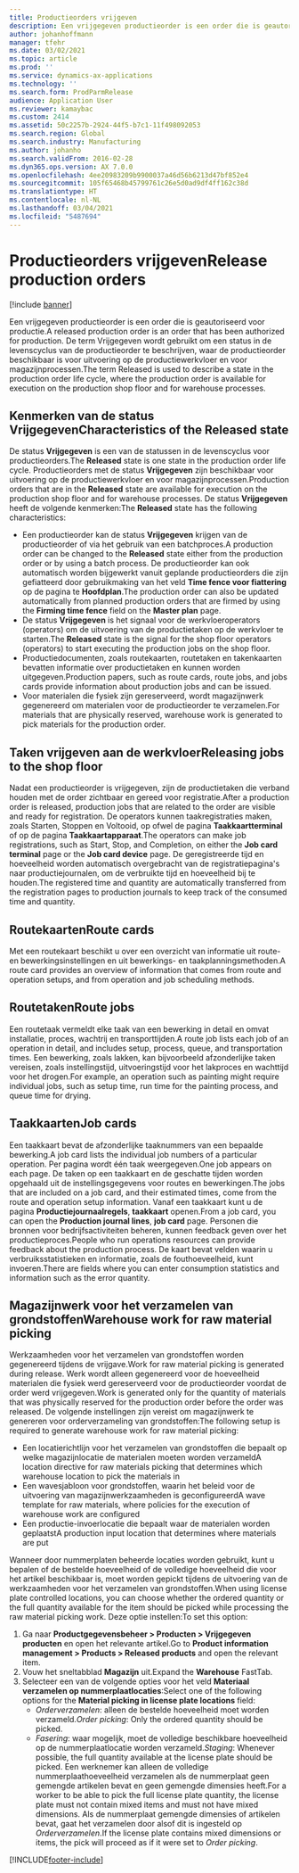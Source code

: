 ```yaml
---
title: Productieorders vrijgeven
description: Een vrijgegeven productieorder is een order die is geautoriseerd voor productie. De term Vrijgegeven wordt gebruikt om een status in de levenscyclus van de productieorder te beschrijven, waar de productieorder beschikbaar is voor uitvoering op de productiewerkvloer en voor magazijnprocessen.
author: johanhoffmann
manager: tfehr
ms.date: 03/02/2021
ms.topic: article
ms.prod: ''
ms.service: dynamics-ax-applications
ms.technology: ''
ms.search.form: ProdParmRelease
audience: Application User
ms.reviewer: kamaybac
ms.custom: 2414
ms.assetid: 50c2257b-2924-44f5-b7c1-11f498092053
ms.search.region: Global
ms.search.industry: Manufacturing
ms.author: johanho
ms.search.validFrom: 2016-02-28
ms.dyn365.ops.version: AX 7.0.0
ms.openlocfilehash: 4ee20983209b9900037a46d56b6213d47bf852e4
ms.sourcegitcommit: 105f65468b45799761c26e5d0ad9df4ff162c38d
ms.translationtype: HT
ms.contentlocale: nl-NL
ms.lasthandoff: 03/04/2021
ms.locfileid: "5487694"
---
```

# <a name="release-production-orders"></a><span data-ttu-id="eb1df-104">Productieorders vrijgeven</span><span class="sxs-lookup"><span data-stu-id="eb1df-104">Release production orders</span></span>

[!include [banner](../includes/banner.md)]

<span data-ttu-id="eb1df-105">Een vrijgegeven productieorder is een order die is geautoriseerd voor productie.</span><span class="sxs-lookup"><span data-stu-id="eb1df-105">A released production order is an order that has been authorized for production.</span></span> <span data-ttu-id="eb1df-106">De term Vrijgegeven wordt gebruikt om een status in de levenscyclus van de productieorder te beschrijven, waar de productieorder beschikbaar is voor uitvoering op de productiewerkvloer en voor magazijnprocessen.</span><span class="sxs-lookup"><span data-stu-id="eb1df-106">The term Released is used to describe a state in the production order life cycle, where the production order is available for execution on the production shop floor and for warehouse processes.</span></span>

## <a name="characteristics-of-the-released-state"></a><span data-ttu-id="eb1df-107">Kenmerken van de status Vrijgegeven</span><span class="sxs-lookup"><span data-stu-id="eb1df-107">Characteristics of the Released state</span></span>

<span data-ttu-id="eb1df-108">De status **Vrijgegeven** is een van de statussen in de levenscyclus voor productieorders.</span><span class="sxs-lookup"><span data-stu-id="eb1df-108">The **Released** state is one state in the production order life cycle.</span></span> <span data-ttu-id="eb1df-109">Productieorders met de status **Vrijgegeven** zijn beschikbaar voor uitvoering op de productiewerkvloer en voor magazijnprocessen.</span><span class="sxs-lookup"><span data-stu-id="eb1df-109">Production orders that are in the **Released** state are available for execution on the production shop floor and for warehouse processes.</span></span> <span data-ttu-id="eb1df-110">De status **Vrijgegeven** heeft de volgende kenmerken:</span><span class="sxs-lookup"><span data-stu-id="eb1df-110">The **Released** state has the following characteristics:</span></span>

- <span data-ttu-id="eb1df-111">Een productieorder kan de status **Vrijgegeven** krijgen van de productieorder of via het gebruik van een batchproces.</span><span class="sxs-lookup"><span data-stu-id="eb1df-111">A production order can be changed to the **Released** state either from the production order or by using a batch process.</span></span> <span data-ttu-id="eb1df-112">De productieorder kan ook automatisch worden bijgewerkt vanuit geplande productieorders die zijn gefiatteerd door gebruikmaking van het veld **Time fence voor fiattering** op de pagina te **Hoofdplan**.</span><span class="sxs-lookup"><span data-stu-id="eb1df-112">The production order can also be updated automatically from planned production orders that are firmed by using the **Firming time fence** field on the **Master plan** page.</span></span>
- <span data-ttu-id="eb1df-113">De status **Vrijgegeven** is het signaal voor de werkvloeroperators (operators) om de uitvoering van de productietaken op de werkvloer te starten.</span><span class="sxs-lookup"><span data-stu-id="eb1df-113">The **Released** state is the signal for the shop floor operators (operators) to start executing the production jobs on the shop floor.</span></span>
- <span data-ttu-id="eb1df-114">Productiedocumenten, zoals routekaarten, routetaken en takenkaarten bevatten informatie over productietaken en kunnen worden uitgegeven.</span><span class="sxs-lookup"><span data-stu-id="eb1df-114">Production papers, such as route cards, route jobs, and jobs cards provide information about production jobs and can be issued.</span></span>
- <span data-ttu-id="eb1df-115">Voor materialen die fysiek zijn gereserveerd, wordt magazijnwerk gegenereerd om materialen voor de productieorder te verzamelen.</span><span class="sxs-lookup"><span data-stu-id="eb1df-115">For materials that are physically reserved, warehouse work is generated to pick materials for the production order.</span></span>

## <a name="releasing-jobs-to-the-shop-floor"></a><span data-ttu-id="eb1df-116">Taken vrijgeven aan de werkvloer</span><span class="sxs-lookup"><span data-stu-id="eb1df-116">Releasing jobs to the shop floor</span></span>

<span data-ttu-id="eb1df-117">Nadat een productieorder is vrijgegeven, zijn de productietaken die verband houden met de order zichtbaar en gereed voor registratie.</span><span class="sxs-lookup"><span data-stu-id="eb1df-117">After a production order is released, production jobs that are related to the order are visible and ready for registration.</span></span> <span data-ttu-id="eb1df-118">De operators kunnen taakregistraties maken, zoals Starten, Stoppen en Voltooid, op ofwel de pagina **Taakkaartterminal** of op de pagina **Taakkaartapparaat**.</span><span class="sxs-lookup"><span data-stu-id="eb1df-118">The operators can make job registrations, such as Start, Stop, and Completion, on either the **Job card terminal** page or the **Job card device** page.</span></span> <span data-ttu-id="eb1df-119">De geregistreerde tijd en hoeveelheid worden automatisch overgebracht van de registratiepagina's naar productiejournalen, om de verbruikte tijd en hoeveelheid bij te houden.</span><span class="sxs-lookup"><span data-stu-id="eb1df-119">The registered time and quantity are automatically transferred from the registration pages to production journals to keep track of the consumed time and quantity.</span></span>

## <a name="route-cards"></a><span data-ttu-id="eb1df-120">Routekaarten</span><span class="sxs-lookup"><span data-stu-id="eb1df-120">Route cards</span></span>

<span data-ttu-id="eb1df-121">Met een routekaart beschikt u over een overzicht van informatie uit route- en bewerkingsinstellingen en uit bewerkings- en taakplanningsmethoden.</span><span class="sxs-lookup"><span data-stu-id="eb1df-121">A route card provides an overview of information that comes from route and operation setups, and from operation and job scheduling methods.</span></span>

## <a name="route-jobs"></a><span data-ttu-id="eb1df-122">Routetaken</span><span class="sxs-lookup"><span data-stu-id="eb1df-122">Route jobs</span></span>

<span data-ttu-id="eb1df-123">Een routetaak vermeldt elke taak van een bewerking in detail en omvat installatie, proces, wachtrij en transporttijden.</span><span class="sxs-lookup"><span data-stu-id="eb1df-123">A route job lists each job of an operation in detail, and includes setup, process, queue, and transportation times.</span></span> <span data-ttu-id="eb1df-124">Een bewerking, zoals lakken, kan bijvoorbeeld afzonderlijke taken vereisen, zoals instellingstijd, uitvoeringstijd voor het lakproces en wachttijd voor het drogen.</span><span class="sxs-lookup"><span data-stu-id="eb1df-124">For example, an operation such as painting might require individual jobs, such as setup time, run time for the painting process, and queue time for drying.</span></span>

## <a name="job-cards"></a><span data-ttu-id="eb1df-125">Taakkaarten</span><span class="sxs-lookup"><span data-stu-id="eb1df-125">Job cards</span></span>

<span data-ttu-id="eb1df-126">Een taakkaart bevat de afzonderlijke taaknummers van een bepaalde bewerking.</span><span class="sxs-lookup"><span data-stu-id="eb1df-126">A job card lists the individual job numbers of a particular operation.</span></span> <span data-ttu-id="eb1df-127">Per pagina wordt één taak weergegeven.</span><span class="sxs-lookup"><span data-stu-id="eb1df-127">One job appears on each page.</span></span> <span data-ttu-id="eb1df-128">De taken op een taakkaart en de geschatte tijden worden opgehaald uit de instellingsgegevens voor routes en bewerkingen.</span><span class="sxs-lookup"><span data-stu-id="eb1df-128">The jobs that are included on a job card, and their estimated times, come from the route and operation setup information.</span></span> <span data-ttu-id="eb1df-129">Vanaf een taakkaart kunt u de pagina **Productiejournaalregels**, **taakkaart** openen.</span><span class="sxs-lookup"><span data-stu-id="eb1df-129">From a job card, you can open the **Production journal lines**, **job card** page.</span></span> <span data-ttu-id="eb1df-130">Personen die bronnen voor bedrijfsactiviteiten beheren, kunnen feedback geven over het productieproces.</span><span class="sxs-lookup"><span data-stu-id="eb1df-130">People who run operations resources can provide feedback about the production process.</span></span> <span data-ttu-id="eb1df-131">De kaart bevat velden waarin u verbruiksstatistieken en informatie, zoals de fouthoeveelheid, kunt invoeren.</span><span class="sxs-lookup"><span data-stu-id="eb1df-131">There are fields where you can enter consumption statistics and information such as the error quantity.</span></span>

## <a name="warehouse-work-for-raw-material-picking"></a><span data-ttu-id="eb1df-132">Magazijnwerk voor het verzamelen van grondstoffen</span><span class="sxs-lookup"><span data-stu-id="eb1df-132">Warehouse work for raw material picking</span></span>

<span data-ttu-id="eb1df-133">Werkzaamheden voor het verzamelen van grondstoffen worden gegenereerd tijdens de vrijgave.</span><span class="sxs-lookup"><span data-stu-id="eb1df-133">Work for raw material picking is generated during release.</span></span> <span data-ttu-id="eb1df-134">Werk wordt alleen gegenereerd voor de hoeveelheid materialen die fysiek werd gereserveerd voor de productieorder voordat de order werd vrijgegeven.</span><span class="sxs-lookup"><span data-stu-id="eb1df-134">Work is generated only for the quantity of materials that was physically reserved for the production order before the order was released.</span></span> <span data-ttu-id="eb1df-135">De volgende instellingen zijn vereist om magazijnwerk te genereren voor orderverzameling van grondstoffen:</span><span class="sxs-lookup"><span data-stu-id="eb1df-135">The following setup is required to generate warehouse work for raw material picking:</span></span>

- <span data-ttu-id="eb1df-136">Een locatierichtlijn voor het verzamelen van grondstoffen die bepaalt op welke magazijnlocatie de materialen moeten worden verzameld</span><span class="sxs-lookup"><span data-stu-id="eb1df-136">A location directive for raw materials picking that determines which warehouse location to pick the materials in</span></span>
- <span data-ttu-id="eb1df-137">Een wavesjabloon voor grondstoffen, waarin het beleid voor de uitvoering van magazijnwerkzaamheden is geconfigureerd</span><span class="sxs-lookup"><span data-stu-id="eb1df-137">A wave template for raw materials, where policies for the execution of warehouse work are configured</span></span>
- <span data-ttu-id="eb1df-138">Een productie-invoerlocatie die bepaalt waar de materialen worden geplaatst</span><span class="sxs-lookup"><span data-stu-id="eb1df-138">A production input location that determines where materials are put</span></span>

<span data-ttu-id="eb1df-139">Wanneer door nummerplaten beheerde locaties worden gebruikt, kunt u bepalen of de bestelde hoeveelheid of de volledige hoeveelheid die voor het artikel beschikbaar is, moet worden gepickt tijdens de uitvoering van de werkzaamheden voor het verzamelen van grondstoffen.</span><span class="sxs-lookup"><span data-stu-id="eb1df-139">When using license plate controlled locations, you can choose whether the ordered quantity or the full quantity available for the item should be picked while processing the raw material picking work.</span></span> <span data-ttu-id="eb1df-140">Deze optie instellen:</span><span class="sxs-lookup"><span data-stu-id="eb1df-140">To set this option:</span></span>

1. <span data-ttu-id="eb1df-141">Ga naar **Productgegevensbeheer \> Producten \> Vrijgegeven producten** en open het relevante artikel.</span><span class="sxs-lookup"><span data-stu-id="eb1df-141">Go to **Product information management \> Products \> Released products** and open the relevant item.</span></span>
1. <span data-ttu-id="eb1df-142">Vouw het sneltabblad **Magazijn** uit.</span><span class="sxs-lookup"><span data-stu-id="eb1df-142">Expand the **Warehouse** FastTab.</span></span>
1. <span data-ttu-id="eb1df-143">Selecteer een van de volgende opties voor het veld **Materiaal verzamelen op nummerplaatlocaties**:</span><span class="sxs-lookup"><span data-stu-id="eb1df-143">Select one of the following options for the  **Material picking in license plate locations** field:</span></span>
    - <span data-ttu-id="eb1df-144">*Orderverzamelen*: alleen de bestelde hoeveelheid moet worden verzameld.</span><span class="sxs-lookup"><span data-stu-id="eb1df-144">*Order picking*: Only the ordered quantity should be picked.</span></span>
    - <span data-ttu-id="eb1df-145">*Fasering*: waar mogelijk, moet de volledige beschikbare hoeveelheid op de nummerplaatlocatie worden verzameld.</span><span class="sxs-lookup"><span data-stu-id="eb1df-145">*Staging*: Whenever possible, the full quantity available at the license plate should be picked.</span></span> <span data-ttu-id="eb1df-146">Een werknemer kan alleen de volledige nummerplaathoeveelheid verzamelen als de nummerplaat geen gemengde artikelen bevat en geen gemengde dimensies heeft.</span><span class="sxs-lookup"><span data-stu-id="eb1df-146">For a worker to be able to pick the full license plate quantity, the license plate must not contain mixed items and must not have mixed dimensions.</span></span> <span data-ttu-id="eb1df-147">Als de nummerplaat gemengde dimensies of artikelen bevat, gaat het verzamelen door alsof dit is ingesteld op *Orderverzamelen*.</span><span class="sxs-lookup"><span data-stu-id="eb1df-147">If the license plate contains mixed dimensions or items, the pick will proceed as if it were set to *Order picking*.</span></span>

[!INCLUDE[footer-include](../../includes/footer-banner.md)]